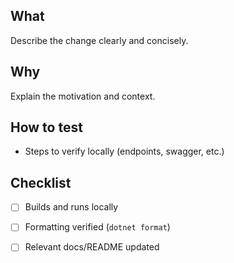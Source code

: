 ## What

Describe the change clearly and concisely.

## Why

Explain the motivation and context.

## How to test

- Steps to verify locally (endpoints, swagger, etc.)

## Checklist

- [ ] Builds and runs locally
- [ ] Formatting verified (`dotnet format`)
- [ ] Relevant docs/README updated

